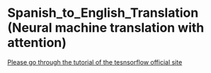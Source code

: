 # Spanish_to_English_Translation (Neural machine translation with attention)
[Please go through the tutorial of the tesnsorflow official site](https://www.tensorflow.org/text/tutorials/nmt_with_attention)

